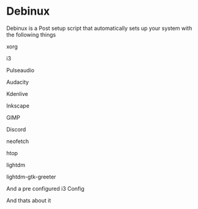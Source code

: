 # Debinux



Debinux is a Post setup script that automatically sets up your system with the following things

xorg

i3

Pulseaudio

Audacity

Kdenlive

Inkscape

GIMP

Discord

neofetch

htop

lightdm

lightdm-gtk-greeter

And a pre configured i3 Config

And thats about it
